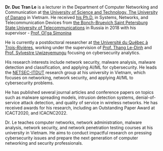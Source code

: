 **Dr. Duc Tran Le** is a lecturer in the Department of Computer Networking and Communication at [the University of Science and Technology, The University of Danang](https://dut.udn.vn/) in Vietnam. He received [his Ph.D.](https://www.sut.ru/bonchnews/science/4767-pozdravlyaem-s-zaschitoy-dissertacii) in Systems, Networks, and Telecommunication Devices from [the Bonch-Bruevich Saint Petersburg State University of Telecommunications](https://www.sut.ru/) in Russia in 2018 with his supervisor - [Prof. Ol'ga Simonina](https://www.sut.ru/education/fakulteti-i-instituti/rts/rsiv/753-simonina-olga-aleksandrovna-2)

He is currently a postdoctoral researcher at [the Université du Québec à Trois-Rivières](https://www.uqtr.ca/), working under the supervision of [Prof. Thang Le-Dinh](https://oraprdnt.uqtr.uquebec.ca/pls/public/gscw031?owa_no_site=1220) and [Prof. Sylvestre Uwizeyemungu](https://oraprdnt.uqtr.uquebec.ca/pls/public/gscw031?owa_no_site=3307) focusing on cybersecurity analytics.

His research interests include network security, malware analysis, malware detection and classification, and applying AI/ML for cybersecurity. He leads the [NETSEC-ITDUT](https://netsec-it.dut.udn.vn/home) research group at his university in Vietnam, which focuses on networking, network security, and applying AI/ML to cybersecurity problems.

He has published several journal articles and conference papers on topics such as malware spreading models, intrusion detection systems, denial-of-service attack detection, and quality of service in wireless networks. He has received awards for his research, including an Outstanding Paper Award at ICACT2020, and ICACNC2022.

Dr. Le teaches computer networks, network administration, malware analysis, network security, and network penetration testing courses at his university in Vietnam. He aims to conduct impactful research on pressing cybersecurity issues and prepare the next generation of computer networking and security professionals.
